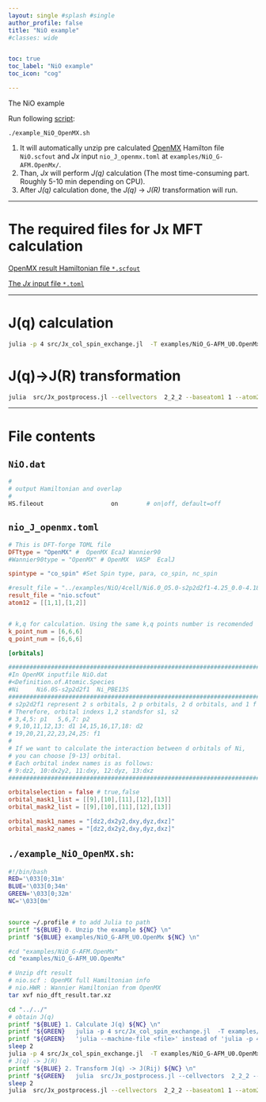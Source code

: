```yaml
---
layout: single #splash #single
author_profile: false
title: "NiO example"
#classes: wide


toc: true
toc_label: "NiO example"
toc_icon: "cog"

---
```


The NiO example

Run following [script](#example_nio_openmxsh):

```
./example_NiO_OpenMX.sh
```
1. It will automatically unzip pre calculated [OpenMX](openmx-square.org) Hamilton file `NiO.scfout` and *Jx* input `nio_J_openmx.toml` at `examples/NiO_G-AFM.OpenMx/`.
2. Than, *Jx* will perform *J(q)* calculation (The most time-consuming part. Roughly 5-10 min depending on CPU).
3. After *J(q)* calculation done, the *J(q)* -> *J(R)* transformation will run.


----

# The required files for Jx MFT calculation

[OpenMX result Hamiltonian file `*.scfout`](#niodat)

[The *Jx* input file `*.toml`](#nio_j_openmxtoml)

----

# J(q) calculation

```bash
julia -p 4 src/Jx_col_spin_exchange.jl  -T examples/NiO_G-AFM_U0.OpenMx/nio_J_openmx.tom
```

# J(q)->J(R) transformation
```bash
julia  src/Jx_postprocess.jl --cellvectors  2_2_2 --baseatom1 1 --atom2 1,2 --orbital_name all_all  examples/NiO_G-AFM_U0.OpenMx/jx.col.spin_0.0
```

---

# File contents

##  `NiO.dat`
```bash
#
# output Hamiltonian and overlap
#
HS.fileout                   on        # on|off, default=off
```


##  `nio_J_openmx.toml`

```toml
# This is DFT-forge TOML file
DFTtype = "OpenMX" #  OpenMX EcaJ Wannier90
#Wannier90type = "OpenMX" # OpenMX  VASP  EcalJ

spintype = "co_spin" #Set Spin type, para, co_spin, nc_spin

#result_file = "../examples/NiO/4cell/Ni6.0_O5.0-s2p2d2f1-4.25_0.0-4.180-k10/nio.scfout"
result_file = "nio.scfout"
atom12 = [[1,1],[1,2]]


# k,q for calculation. Using the same k,q points number is recomended
k_point_num = [6,6,6]
q_point_num = [6,6,6]

[orbitals]

##################################################################################################
#In OpenMX inputfile NiO.dat
#<Definition.of.Atomic.Species
#Ni     Ni6.0S-s2p2d2f1  Ni_PBE13S
##################################################################################################
# s2p2d2f1 represent 2 s orbitals, 2 p orbitals, 2 d orbitals, and 1 f orbital for the Ni.
# Therefore, orbital indexs 1,2 standsfor s1, s2
# 3,4,5: p1   5,6,7: p2
# 9,10,11,12,13: d1 14,15,16,17,18: d2
# 19,20,21,22,23,24,25: f1
#
# If we want to calculate the interaction between d orbitals of Ni,
# you can choose [9-13] orbital.
# Each orbital index names is as follows:
# 9:dz2, 10:dx2y2, 11:dxy, 12:dyz, 13:dxz
##################################################################################################

orbitalselection = false # true,false
orbital_mask1_list = [[9],[10],[11],[12],[13]]
orbital_mask2_list = [[9],[10],[11],[12],[13]]

orbital_mask1_names = "[dz2,dx2y2,dxy,dyz,dxz]"
orbital_mask2_names = "[dz2,dx2y2,dxy,dyz,dxz]"
```

##  `./example_NiO_OpenMX.sh`:

```bash
#!/bin/bash
RED='\033[0;31m'
BLUE='\033[0;34m'
GREEN='\033[0;32m'
NC='\033[0m'


source ~/.profile # to add Julia to path
printf "${BLUE} 0. Unzip the example ${NC} \n"
printf "${BLUE} examples/NiO_G-AFM_U0.OpenMx ${NC} \n"

#cd "examples/NiO_G-AFM.OpenMx"
cd "examples/NiO_G-AFM_U0.OpenMx"

# Unzip dft result
# nio.scf : OpenMX full Hamiltonian info
# nio.HWR : Wannier Hamiltonian from OpenMX
tar xvf nio_dft_result.tar.xz

cd "../../"
# obtain J(q)
printf "${BLUE} 1. Calculate J(q) ${NC} \n"
printf "${GREEN}   julia -p 4 src/Jx_col_spin_exchange.jl  -T examples/NiO_G-AFM_U0.OpenMx/nio_J_openmx.toml ${NC} \n"
printf "${GREEN}   'julia --machine-file <file>' instead of 'julia -p 4' is also possible ${NC} \n"
sleep 2
julia -p 4 src/Jx_col_spin_exchange.jl  -T examples/NiO_G-AFM_U0.OpenMx/nio_J_openmx.toml
# J(q) -> J(R)
printf "${BLUE} 2. Transform J(q) -> J(Rij) ${NC} \n"
printf "${GREEN}   julia  src/Jx_postprocess.jl --cellvectors  2_2_2 --baseatom1 1 --atom2 1,2 --orbital_name all_all  examples/NiO_G-AFM_U0.OpenMx/jx.col.spin_0.0 ${NC} \n"
sleep 2
julia  src/Jx_postprocess.jl --cellvectors  2_2_2 --baseatom1 1 --atom2 1,2 --orbital_name all_all  examples/NiO_G-AFM_U0.OpenMx/jx.col.spin_0.0
```
